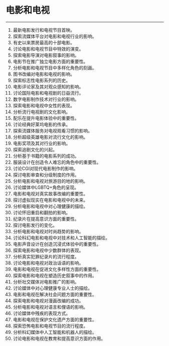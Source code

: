 # 电影和电视

---

1. 最新电影发行和电视节目首映。
2. 探索流媒体平台对电影和电视行业的影响。
3. 有史以来票房最高的十部电影。
4. 讨论电影和电视节目中特效的演变。
5. 探索电影导演对电影叙事的影响。
6. 电影节在推广独立电影方面的重要性。
7. 分析电影和电视节目中多样化角色的刻画。
8. 图书改编对电影和电视的影响。
9. 探索标志性电影系列的历史。
10. 电影评论家及其对观众感知的影响。
11. 讨论国际电影和电视剧的日益流行。
12. 数字电影制作技术对行业的影响。
13. 探索电影和电视中女性的表现。
14. 分析流行电视剧的文化影响。
15. 配乐在提升电影体验中的重要性。
16. 讨论经典好莱坞电影的传承。
17. 探索流媒体服务对电视观看习惯的影响。
18. 分析超级英雄电影对流行文化的影响。
19. 电影奖项及其对行业的影响。
20. 探索追剧文化的兴起。
21. 分析基于书籍的电影系列的成功。
22. 服装设计在创造令人难忘的角色中的重要性。
23. 讨论CGI对现代电影制作的影响。
24. 探讨电影审查和分级制度的作用。
25. 分析电影和电视对旅游目的地的影响。
26. 讨论媒体中LGBTQ+角色的呈现。
27. 电影和电视对真实故事改编的重要性。
28. 探讨虚拟现实在电影和电视中的未来。
29. 分析电影和电视中对心理健康的描绘。
30. 讨论怀旧重启和翻拍的影响。
31. 纪录片在提高意识方面的重要性。
32. 探讨电影发行的变化。
33. 分析电影和电视对时尚趋势的影响。
34. 讨论科幻电影和电视中对技术和人工智能的描绘。
35. 电影声音设计在创造沉浸式体验中的重要性。
36. 探索电影和电视中少数群体的表现。
37. 分析真实犯罪纪录片的流行程度。
38. 讨论电影和电视对政治话语的影响。
39. 电影和电视在促进文化多样性方面的重要性。
40. 探索电影和电视在塑造历史叙事中的作用。
41. 分析社交媒体对电影推广的影响。
42. 讨论媒体中对心理健康专业人士的描绘。
43. 电影和电视在解决社会问题方面的重要性。
44. 探索电影和电视对漫画改编的成功。
45. 分析电影和电视对语言和俚语的影响。
46. 讨论媒体中残疾的表现方式。
47. 电影和电视在保护文化遗产方面的重要性。
48. 探索恐怖电影和电视节目的流行程度。
49. 分析科幻媒体中人工智能和机器人的描绘。
50. 讨论电影和电视在教育和提高意识方面的作用。

